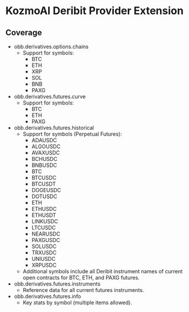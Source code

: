 # KozmoAI Deribit Provider Extension

## Coverage

- obb.derivatives.options.chains
  - Support for symbols:
    - BTC
    - ETH
    - XRP
    - SOL
    - BNB
    - PAXG
- obb.derivatives.futures.curve
  - Support for symbols:
    - BTC
    - ETH
    - PAXG
- obb.derivatives.futures.historical
  - Support for symbols (Perpetual Futures):
    - ADAUSDC
    - ALGOUSDC
    - AVAXUSDC
    - BCHUSDC
    - BNBUSDC
    - BTC
    - BTCUSDC
    - BTCUSDT
    - DOGEUSDC
    - DOTUSDC
    - ETH
    - ETHUSDC
    - ETHUSDT
    - LINKUSDC
    - LTCUSDC
    - NEARUSDC
    - PAXGUSDC
    - SOLUSDC
    - TRXUSDC
    - UNIUSDC
    - XRPUSDC
  - Additional symbols include all Deribit instrument names of current open contracts for BTC, ETH, and PAXG futures.
- obb.derivatives.futures.instruments
  - Reference data for all current futures instruments.
- obb.derivatives.futures.info
  - Key stats by symbol (multiple items allowed).
